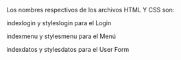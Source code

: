 Los nombres respectivos de los archivos HTML Y CSS son:

indexlogin y styleslogin para el Login

indexmenu y stylesmenu para el Menú

indexdatos y stylesdatos para el User Form
